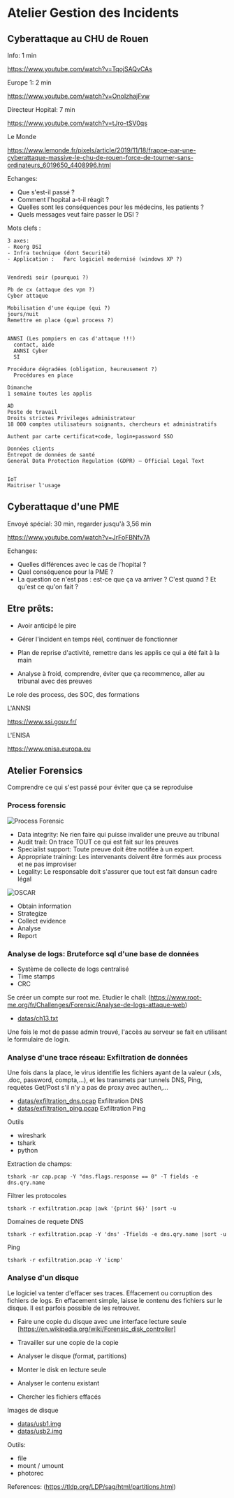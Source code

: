 # Atelier Gestion des Incidents



## Cyberattaque au CHU de Rouen


Info: 1 min

https://www.youtube.com/watch?v=TqojSAQvCAs

Europe 1: 2 min

https://www.youtube.com/watch?v=OnoIzhajFvw

Directeur Hopital: 7 min 

https://www.youtube.com/watch?v=tJro-tSV0qs

Le Monde

https://www.lemonde.fr/pixels/article/2019/11/18/frappe-par-une-cyberattaque-massive-le-chu-de-rouen-force-de-tourner-sans-ordinateurs_6019650_4408996.html

Echanges:
- Que s'est-il passé ?
- Comment l'hopital a-t-il réagit ?
- Quelles sont les conséquences pour les médecins, les patients ?
- Quels messages veut faire passer le DSI ?

Mots clefs :
```
3 axes: 
- Reorg DSI
- Infra technique (dont Securité)
- Application :   Parc logiciel modernisé (windows XP ?)
  
  
Vendredi soir (pourquoi ?)

Pb de cx (attaque des vpn ?)
Cyber attaque 

Mobilisation d'une équipe (qui ?)
jours/nuit 
Remettre en place (quel process ?)


ANNSI (Les pompiers en cas d'attaque !!!)
  contact, aide 
  ANNSI Cyber 
  SI   

Procédure dégradées (obligation, heureusement ?)
  Procédures en place 
  
Dimanche
1 semaine toutes les applis 

AD 
Poste de travail 
Droits strictes Privileges administrateur 
18 000 comptes utilisateurs soignants, chercheurs et administratifs

Authent par carte certificat+code, login+password SSO 

Données clients 
Entrepot de données de santé  
General Data Protection Regulation (GDPR) – Official Legal Text


IoT 
Maitriser l'usage 
```

## Cyberattaque d'une PME 

 
Envoyé spécial: 30 min, regarder jusqu'à 3,56 min

https://www.youtube.com/watch?v=JrFoFBNfv7A

Echanges:
- Quelles différences avec le cas de l'hopital ?
- Quel conséquence pour la PME ?
- La question ce n'est pas : est-ce que ça va arriver ? C'est quand ? Et qu'est ce qu'on fait ?


## Etre prêts: 

- Avoir anticipé le pire 

- Gérer l'incident en temps réel, continuer de fonctionner
  
- Plan de reprise d'activité, remettre dans les applis ce qui a été fait à la main 

- Analyse à froid, comprendre, éviter que ça recommence, aller au tribunal avec des preuves


Le role des process, des SOC, des formations 

L'ANNSI 

https://www.ssi.gouv.fr/


L'ENISA 

https://www.enisa.europa.eu






## Atelier Forensics 

Comprendre ce qui s'est passé pour éviter que ça se reproduise 



### Process forensic 


![Process Forensic](img/forensic_process.png)

- Data integrity: Ne rien faire qui puisse invalider une preuve au tribunal
- Audit trail: On trace TOUT ce qui est fait sur les preuves 
- Specialist support: Toute preuve doit être notifée à un expert.
- Appropriate training: Les intervenants doivent être formés aux process et ne pas improviser
- Legality: Le responsable doit s'assurer que tout est fait dansun cadre légal

![OSCAR](img/oscar.png)
- Obtain information
- Strategize
- Collect evidence
- Analyse
- Report



### Analyse de logs: Bruteforce sql d'une base de données 


- Système de collecte de logs centralisé
- Time stamps 
- CRC 

Se créer un compte sur root me. 
Etudier le chall: (https://www.root-me.org/fr/Challenges/Forensic/Analyse-de-logs-attaque-web)
- [datas/ch13.txt](datas/ch13.txt)

Une fois le mot de passe admin trouvé, l'accès au serveur se fait en utilisant le formulaire de login.


### Analyse d'une trace réseau: Exfiltration de données  


Une fois dans la place, le virus identifie les fichiers ayant de la valeur (.xls, .doc, password, compta,...), et les transmets par tunnels DNS, Ping, requètes Get/Post s'il n'y a pas de proxy avec authen,...

- [datas/exfiltration_dns.pcap](./datas/exfiltration_dns.pcap) Exfiltration DNS
- [datas/exfiltration_ping.pcap](./datas/exfiltration_dns.pcap) Exfiltration Ping
 
 
Outils
- wireshark 
- tshark 
- python 

Extraction de champs:
```
tshark -nr cap.pcap -Y "dns.flags.response == 0" -T fields -e dns.qry.name
```

Filtrer les protocoles 
```
tshark -r exfiltration.pcap |awk '{print $6}' |sort -u
```

Domaines de requete DNS 
```
tshark -r exfiltration.pcap -Y 'dns' -Tfields -e dns.qry.name |sort -u
```

Ping
```
tshark -r exfiltration.pcap -Y 'icmp'
```




### Analyse d'un disque 


Le logiciel va tenter d'effacer ses traces.
Effacement ou corruption des fichiers de logs. 
En effacement simple, laisse le contenu des fichiers sur le disque.
Il est parfois possible de les retrouver. 


- Faire une copie du disque avec une interface lecture seule [https://en.wikipedia.org/wiki/Forensic_disk_controller]
- Travailler sur une copie de la copie 

- Analyser le disque (format, partitions)
- Monter le disk en lecture seule 
- Analyser le contenu existant
- Chercher les fichiers effacés 

Images de disque
- [datas/usb1.img](./datas/usb1.img)
- [datas/usb2.img](./datas/usb2.img)

Outils:
- file 
- mount / umount 
- photorec  

References:
(https://tldp.org/LDP/sag/html/partitions.html)

 








